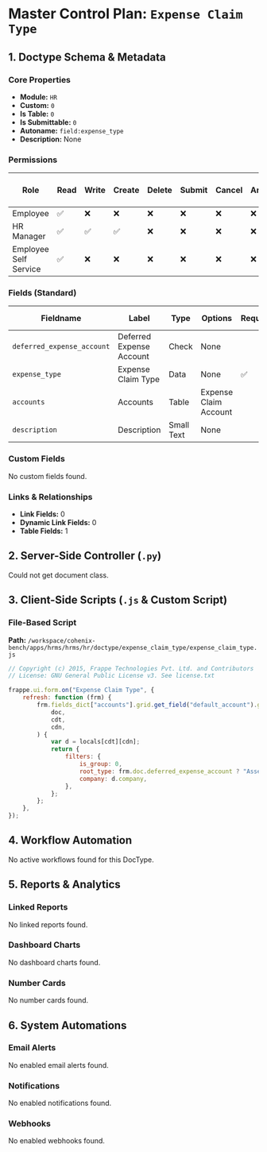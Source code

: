 # Master Control Plan: `Expense Claim Type`

## 1. Doctype Schema & Metadata

### Core Properties
- **Module:** `HR`
- **Custom:** `0`
- **Is Table:** `0`
- **Is Submittable:** `0`
- **Autoname:** `field:expense_type`
- **Description:** None

### Permissions
| Role | Read | Write | Create | Delete | Submit | Cancel | Amend | Report | Import | Export | Print | Email | Share | Set User Perms |
|---|---|---|---|---|---|---|---|---|---|---|---|---|---|---|
| Employee | ✅ | ❌ | ❌ | ❌ | ❌ | ❌ | ❌ | ❌ | ❌ | ❌ | ❌ | ❌ | ❌ | ❌ |
| HR Manager | ✅ | ✅ | ✅ | ❌ | ❌ | ❌ | ❌ | ✅ | ❌ | ❌ | ✅ | ✅ | ✅ | ❌ |
| Employee Self Service | ✅ | ❌ | ❌ | ❌ | ❌ | ❌ | ❌ | ❌ | ❌ | ✅ | ✅ | ✅ | ✅ | ❌ |


### Fields (Standard)
| Fieldname | Label | Type | Options | Required | Hidden | Read Only | Default | Description |
|---|---|---|---|---|---|---|---|---|
| `deferred_expense_account` | Deferred Expense Account | Check | None |  |  |  | 0 | None |
| `expense_type` | Expense Claim Type | Data | None | ✅ |  |  | None | None |
| `accounts` | Accounts | Table | Expense Claim Account |  |  |  | None | None |
| `description` | Description | Small Text | None |  |  |  | None | None |


### Custom Fields
No custom fields found.


### Links & Relationships
- **Link Fields:** 0
- **Dynamic Link Fields:** 0
- **Table Fields:** 1

## 2. Server-Side Controller (`.py`)
Could not get document class.


## 3. Client-Side Scripts (`.js` & Custom Script)
### File-Based Script
**Path:** `/workspace/cohenix-bench/apps/hrms/hrms/hr/doctype/expense_claim_type/expense_claim_type.js`
```javascript
// Copyright (c) 2015, Frappe Technologies Pvt. Ltd. and Contributors
// License: GNU General Public License v3. See license.txt

frappe.ui.form.on("Expense Claim Type", {
	refresh: function (frm) {
		frm.fields_dict["accounts"].grid.get_field("default_account").get_query = function (
			doc,
			cdt,
			cdn,
		) {
			var d = locals[cdt][cdn];
			return {
				filters: {
					is_group: 0,
					root_type: frm.doc.deferred_expense_account ? "Asset" : "Expense",
					company: d.company,
				},
			};
		};
	},
});

```




## 4. Workflow Automation
No active workflows found for this DocType.


## 5. Reports & Analytics
### Linked Reports
No linked reports found.


### Dashboard Charts
No dashboard charts found.


### Number Cards
No number cards found.


## 6. System Automations
### Email Alerts
No enabled email alerts found.


### Notifications
No enabled notifications found.


### Webhooks
No enabled webhooks found.
